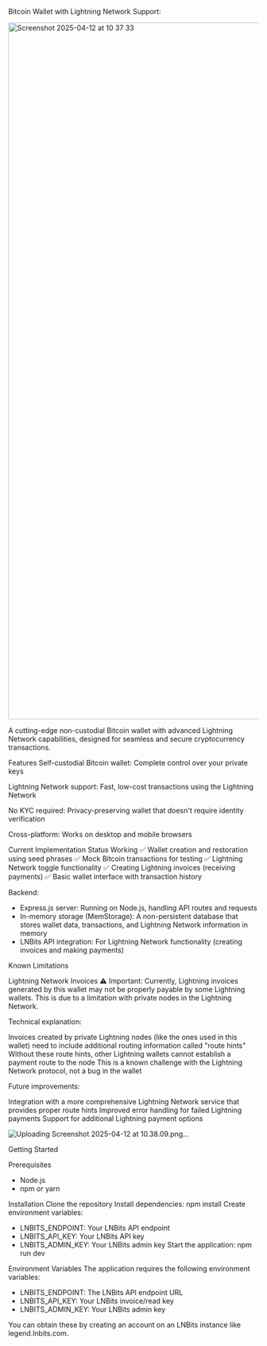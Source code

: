 Bitcoin Wallet with Lightning Network Support:

<img width="1402" alt="Screenshot 2025-04-12 at 10 37 33" src="https://github.com/user-attachments/assets/cac94f32-dbf3-4cd6-952d-cdc19546cf7b" />


A cutting-edge non-custodial Bitcoin wallet with advanced Lightning Network capabilities, designed for seamless and secure cryptocurrency transactions.

Features
Self-custodial Bitcoin wallet: Complete control over your private keys

Lightning Network support: Fast, low-cost transactions using the Lightning Network

No KYC required: Privacy-preserving wallet that doesn't require identity verification

Cross-platform: Works on desktop and mobile browsers

Current Implementation Status
Working
✅ Wallet creation and restoration using seed phrases
✅ Mock Bitcoin transactions for testing
✅ Lightning Network toggle functionality
✅ Creating Lightning invoices (receiving payments)
✅ Basic wallet interface with transaction history

Backend:

- Express.js server: Running on Node.js, handling API routes and requests
- In-memory storage (MemStorage): A non-persistent database that stores wallet data, transactions, and Lightning Network information in memory
- LNBits API integration: For Lightning Network functionality (creating invoices and making payments)

Known Limitations

Lightning Network Invoices
⚠️ Important: Currently, Lightning invoices generated by this wallet may not be properly payable by some Lightning wallets. This is due to a limitation with private nodes in the Lightning Network.

Technical explanation:

Invoices created by private Lightning nodes (like the ones used in this wallet) need to include additional routing information called "route hints"
Without these route hints, other Lightning wallets cannot establish a payment route to the node
This is a known challenge with the Lightning Network protocol, not a bug in the wallet

Future improvements:

Integration with a more comprehensive Lightning Network service that provides proper route hints
Improved error handling for failed Lightning payments
Support for additional Lightning payment options

![Uploading Screenshot 2025-04-12 at 10.38.09.png…]()


Getting Started

Prerequisites
- Node.js
- npm or yarn

Installation
Clone the repository
Install dependencies: npm install
Create environment variables:
- LNBITS_ENDPOINT: Your LNBits API endpoint
- LNBITS_API_KEY: Your LNBits API key
- LNBITS_ADMIN_KEY: Your LNBits admin key
Start the application: npm run dev

Environment Variables
The application requires the following environment variables:

- LNBITS_ENDPOINT: The LNBits API endpoint URL
- LNBITS_API_KEY: Your LNBits invoice/read key
- LNBITS_ADMIN_KEY: Your LNBits admin key

You can obtain these by creating an account on an LNBits instance like legend.lnbits.com.
